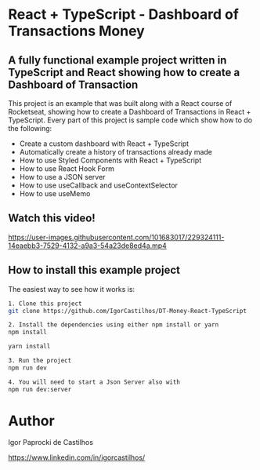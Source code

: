 # React + TypeScript - Dashboard of Transactions Money

## A fully functional example project written in TypeScript and React showing how to create a Dashboard of Transaction

This project is an example that was built along with a React course of Rocketseat, showing how to create a Dashboard of Transactions in React + TypeScript. 
Every part of this project is sample code which show how to do the following:

* Create a custom dashboard with React + TypeScript
* Automatically create a history of transactions already made
* How to use Styled Components with React + TypeScript
* How to use React Hook Form
* How to use a JSON server
* How to use useCallback and useContextSelector
* How to use useMemo

## Watch this video!
https://user-images.githubusercontent.com/101683017/229324111-14eaebb3-7529-4132-a9a3-54a23de8ed4a.mp4

## How to install this example project

The easiest way to see how it works is:

```bash
1. Clone this project
git clone https://github.com/IgorCastilhos/DT-Money-React-TypeScript

2. Install the dependencies using either npm install or yarn
npm install

yarn install

3. Run the project
npm run dev

4. You will need to start a Json Server also with
npm run dev:server
```
# Author

Igor Paprocki de Castilhos

https://www.linkedin.com/in/igorcastilhos/
